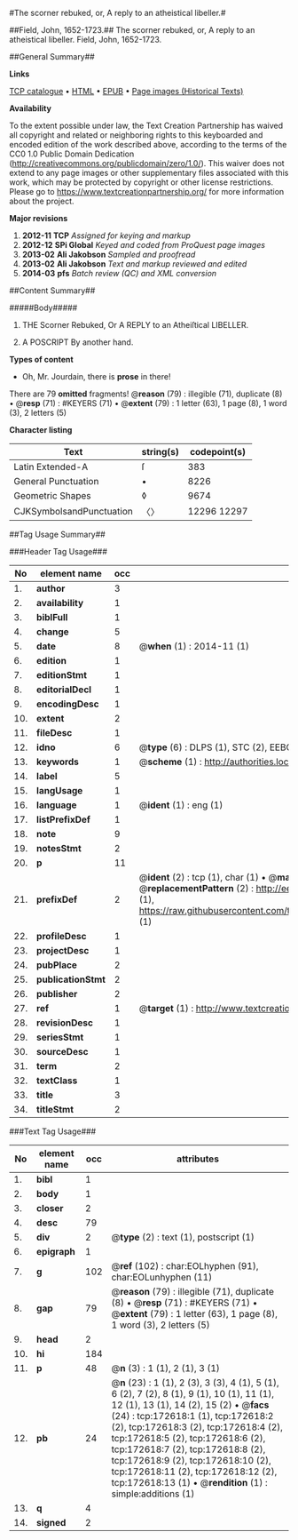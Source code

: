 #The scorner rebuked, or, A reply to an atheistical libeller.#

##Field, John, 1652-1723.##
The scorner rebuked, or, A reply to an atheistical libeller.
Field, John, 1652-1723.

##General Summary##

**Links**

[TCP catalogue](http://www.ota.ox.ac.uk/tcp/)  • 
[HTML](http://tei.it.ox.ac.uk/tcp/Texts-HTML/free/A85/A85262.html)  • 
[EPUB](http://tei.it.ox.ac.uk/tcp/Texts-EPUB/free/A85/A85262.epub) • 
[Page images (Historical Texts)](https://historicaltexts.jisc.ac.uk/eebo-45789309e)

**Availability**

To the extent possible under law, the Text Creation Partnership has waived all copyright and related or neighboring rights to this keyboarded and encoded edition of the work described above, according to the terms of the CC0 1.0 Public Domain Dedication (http://creativecommons.org/publicdomain/zero/1.0/). This waiver does not extend to any page images or other supplementary files associated with this work, which may be protected by copyright or other license restrictions. Please go to https://www.textcreationpartnership.org/ for more information about the project.

**Major revisions**

1. __2012-11__ __TCP__ *Assigned for keying and markup*
1. __2012-12__ __SPi Global__ *Keyed and coded from ProQuest page images*
1. __2013-02__ __Ali Jakobson__ *Sampled and proofread*
1. __2013-02__ __Ali Jakobson__ *Text and markup reviewed and edited*
1. __2014-03__ __pfs__ *Batch review (QC) and XML conversion*

##Content Summary##

#####Body#####

1. THE Scorner Rebuked, Or A REPLY to an Atheiſtical LIBELLER.

1. A POSCRIPT By another hand.

**Types of content**

  * Oh, Mr. Jourdain, there is **prose** in there!

There are 79 **omitted** fragments! 
 @__reason__ (79) : illegible (71), duplicate (8)  •  @__resp__ (71) : #KEYERS (71)  •  @__extent__ (79) : 1 letter (63), 1 page (8), 1 word (3), 2 letters (5)

**Character listing**


|Text|string(s)|codepoint(s)|
|---|---|---|
|Latin Extended-A|ſ|383|
|General Punctuation|•|8226|
|Geometric Shapes|◊|9674|
|CJKSymbolsandPunctuation|〈〉|12296 12297|

##Tag Usage Summary##

###Header Tag Usage###

|No|element name|occ|attributes|
|---|---|---|---|
|1.|__author__|3||
|2.|__availability__|1||
|3.|__biblFull__|1||
|4.|__change__|5||
|5.|__date__|8| @__when__ (1) : 2014-11 (1)|
|6.|__edition__|1||
|7.|__editionStmt__|1||
|8.|__editorialDecl__|1||
|9.|__encodingDesc__|1||
|10.|__extent__|2||
|11.|__fileDesc__|1||
|12.|__idno__|6| @__type__ (6) : DLPS (1), STC (2), EEBO-CITATION (1), OCLC (1), VID (1)|
|13.|__keywords__|1| @__scheme__ (1) : http://authorities.loc.gov/ (1)|
|14.|__label__|5||
|15.|__langUsage__|1||
|16.|__language__|1| @__ident__ (1) : eng (1)|
|17.|__listPrefixDef__|1||
|18.|__note__|9||
|19.|__notesStmt__|2||
|20.|__p__|11||
|21.|__prefixDef__|2| @__ident__ (2) : tcp (1), char (1)  •  @__matchPattern__ (2) : ([0-9\-]+):([0-9IVX]+) (1), (.+) (1)  •  @__replacementPattern__ (2) : http://eebo.chadwyck.com/downloadtiff?vid=$1&page=$2 (1), https://raw.githubusercontent.com/textcreationpartnership/Texts/master/tcpchars.xml#$1 (1)|
|22.|__profileDesc__|1||
|23.|__projectDesc__|1||
|24.|__pubPlace__|2||
|25.|__publicationStmt__|2||
|26.|__publisher__|2||
|27.|__ref__|1| @__target__ (1) : http://www.textcreationpartnership.org/docs/. (1)|
|28.|__revisionDesc__|1||
|29.|__seriesStmt__|1||
|30.|__sourceDesc__|1||
|31.|__term__|2||
|32.|__textClass__|1||
|33.|__title__|3||
|34.|__titleStmt__|2||


###Text Tag Usage###

|No|element name|occ|attributes|
|---|---|---|---|
|1.|__bibl__|1||
|2.|__body__|1||
|3.|__closer__|2||
|4.|__desc__|79||
|5.|__div__|2| @__type__ (2) : text (1), postscript (1)|
|6.|__epigraph__|1||
|7.|__g__|102| @__ref__ (102) : char:EOLhyphen (91), char:EOLunhyphen (11)|
|8.|__gap__|79| @__reason__ (79) : illegible (71), duplicate (8)  •  @__resp__ (71) : #KEYERS (71)  •  @__extent__ (79) : 1 letter (63), 1 page (8), 1 word (3), 2 letters (5)|
|9.|__head__|2||
|10.|__hi__|184||
|11.|__p__|48| @__n__ (3) : 1 (1), 2 (1), 3 (1)|
|12.|__pb__|24| @__n__ (23) : 1 (1), 2 (3), 3 (3), 4 (1), 5 (1), 6 (2), 7 (2), 8 (1), 9 (1), 10 (1), 11 (1), 12 (1), 13 (1), 14 (2), 15 (2)  •  @__facs__ (24) : tcp:172618:1 (1), tcp:172618:2 (2), tcp:172618:3 (2), tcp:172618:4 (2), tcp:172618:5 (2), tcp:172618:6 (2), tcp:172618:7 (2), tcp:172618:8 (2), tcp:172618:9 (2), tcp:172618:10 (2), tcp:172618:11 (2), tcp:172618:12 (2), tcp:172618:13 (1)  •  @__rendition__ (1) : simple:additions (1)|
|13.|__q__|4||
|14.|__signed__|2||
